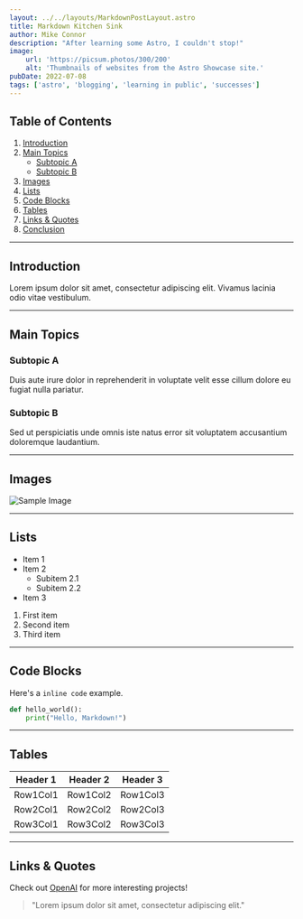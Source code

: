```yaml
---
layout: ../../layouts/MarkdownPostLayout.astro
title: Markdown Kitchen Sink
author: Mike Connor
description: "After learning some Astro, I couldn't stop!"
image:
    url: 'https://picsum.photos/300/200'
    alt: 'Thumbnails of websites from the Astro Showcase site.'
pubDate: 2022-07-08
tags: ['astro', 'blogging', 'learning in public', 'successes']
---
```


## Table of Contents

1. [Introduction](#introduction)
2. [Main Topics](#main-topics)
    - [Subtopic A](#subtopic-a)
    - [Subtopic B](#subtopic-b)
3. [Images](#images)
4. [Lists](#lists)
5. [Code Blocks](#code-blocks)
6. [Tables](#tables)
7. [Links & Quotes](#links--quotes)
8. [Conclusion](#conclusion)

---

## Introduction

Lorem ipsum dolor sit amet, consectetur adipiscing elit. Vivamus lacinia odio vitae vestibulum.

---

## Main Topics

### Subtopic A

Duis aute irure dolor in reprehenderit in voluptate velit esse cillum dolore eu fugiat nulla pariatur.

### Subtopic B

Sed ut perspiciatis unde omnis iste natus error sit voluptatem accusantium doloremque laudantium.

---

## Images

![Sample Image](https://via.placeholder.com/150)

---

## Lists

-   Item 1
-   Item 2
    -   Subitem 2.1
    -   Subitem 2.2
-   Item 3

1. First item
2. Second item
3. Third item

---

## Code Blocks

Here's a `inline code` example.

```python
def hello_world():
    print("Hello, Markdown!")
```

---

## Tables

| Header 1 | Header 2 | Header 3 |
| -------- | -------- | -------- |
| Row1Col1 | Row1Col2 | Row1Col3 |
| Row2Col1 | Row2Col2 | Row2Col3 |
| Row3Col1 | Row3Col2 | Row3Col3 |

---

## Links & Quotes

Check out [OpenAI](https://www.openai.com/) for more interesting projects!

> "Lorem ipsum dolor sit amet, consectetur adipiscing elit."
